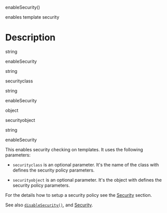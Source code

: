 enableSecurity()

enables template security

Description
===========

string

enableSecurity

string

securityclass

string

enableSecurity

object

securityobject

string

enableSecurity

This enables security checking on templates. It uses the following
parameters:

- `securityclass` is an optional parameter. It\'s the name of the
  class with defines the security policy parameters.

- `securityobject` is an optional parameter. It\'s the object with
  defines the security policy parameters.

For the details how to setup a security policy see the
[Security](#advanced.features.security) section.

See also [`disableSecurity()`](#api.disable.security), and
[Security](#advanced.features.security).
